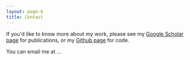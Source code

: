 ```yaml
---
layout: page-b
title: Contact
---
```


If you'd like to know more about my work, please see my [Google Scholar page](https://scholar.google.com/citations?user=DJHyEHoAAAAJ&hl=en) for publications, or my [Github page](https://github.com/dekent/) for code.

You can email me at ...